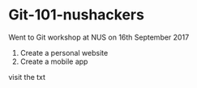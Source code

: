 # Git-101-nushackers

Went to Git workshop at NUS on 16th September 2017 

1. Create a personal website
2. Create a mobile app

visit the txt 
